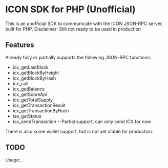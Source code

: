 ICON SDK for PHP (Unofficial)
=========================

This is an unofficial SDK to communicate with the ICON JSON-RPC server, built for PHP.
Disclaimer: Still not ready to be used in production

Features
--------
Already fully or partially supports the following JSON-RPC functions:

* icx_getLastBlock
* icx_getBlockByHeight
* icx_getBlockByHash
* icx_call
* icx_getBalance
* icx_getScoreApi
* icx_getTotalSupply
* icx_getTransactionResult
* icx_getTransactionByHash
* ise_getStatus
* icx_sendTransaction --Partial support, can only send ICX for now

There is also some wallet support, but is not yet stable for production.


TODO
--------


Usage:..


